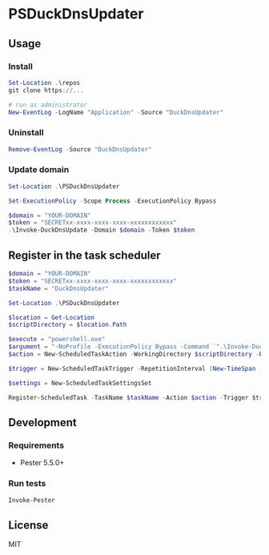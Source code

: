 # PSDuckDnsUpdater

## Usage

### Install

```powershell
Set-Location .\repos
git clone https://...

# run as administrator
New-EventLog -LogName "Application" -Source "DuckDnsUpdater"
```

### Uninstall

```powershell
Remove-EventLog -Source "DuckDnsUpdater"
```

### Update domain

```powershell
Set-Location .\PSDuckDnsUpdater

Set-ExecutionPolicy -Scope Process -ExecutionPolicy Bypass

$domain = "YOUR-DOMAIN"
$token = "SECRETxx-xxxx-xxxx-xxxx-xxxxxxxxxxxx"
.\Invoke-DuckDnsUpdate -Domain $domain -Token $token
```

## Register in the task scheduler

```powershell
$domain = "YOUR-DOMAIN"
$token = "SECRETxx-xxxx-xxxx-xxxx-xxxxxxxxxxxx"
$taskName = "DuckDnsUpdater"

Set-Location .\PSDuckDnsUpdater

$location = Get-Location
$scriptDirectory = $location.Path

$execute = "powershell.exe"
$argument = "-NoProfile -ExecutionPolicy Bypass -Command `".\Invoke-DuckDnsUpdate -Domain '$domain' -Token '$token'`""
$action = New-ScheduledTaskAction -WorkingDirectory $scriptDirectory -Execute $execute -Argument $argument

$trigger = New-ScheduledTaskTrigger -RepetitionInterval (New-TimeSpan -Minutes 5) -At (Get-Date) -Once

$settings = New-ScheduledTaskSettingsSet

Register-ScheduledTask -TaskName $taskName -Action $action -Trigger $trigger -Settings $settings
```

## Development

### Requirements

- Pester 5.5.0+

### Run tests

```powershell
Invoke-Pester
```

## License

MIT